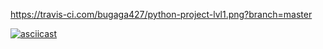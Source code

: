 https://travis-ci.com/bugaga427/python-project-lvl1.png?branch=master

[![asciicast](https://asciinema.org/a/313170.png)](https://asciinema.org/a/313170://travis-ci.com/bugaga427/python-project-lvl1.svg?branch=master)

